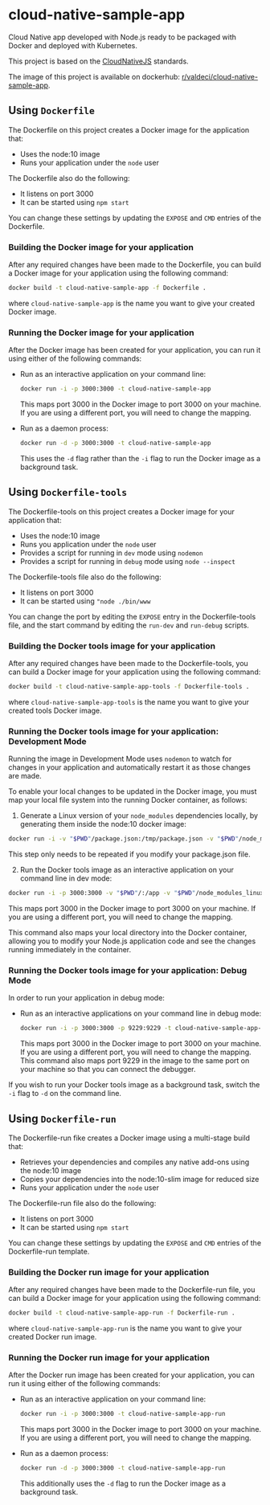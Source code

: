 # cloud-native-sample-app

Cloud Native app developed with Node.js ready to be packaged with Docker and deployed with Kubernetes.

This project is based on the [CloudNativeJS](https://github.com/CloudNativeJS) standards.

The image of this project is available on dockerhub: [r/valdeci/cloud-native-sample-app](https://hub.docker.com/r/valdeci/cloud-native-sample-app).

## Using `Dockerfile`

The Dockerfile on this project creates a Docker image for the application that:

* Uses the node:10 image
* Runs your application under the `node` user 

The Dockerfile also do the following:

* It listens on port 3000
* It can be started using `npm start`

You can change these settings by updating the `EXPOSE` and `CMD` entries of the Dockerfile.

### Building the Docker image for your application

After any required changes have been made to the Dockerfile, you can build a Docker image for your application using 
the following command:

```sh
docker build -t cloud-native-sample-app -f Dockerfile .
```
where `cloud-native-sample-app` is the name you want to give your created Docker image.

### Running the Docker image for your application

After the Docker image has been created for your application, you can run it using either of the following commands:

* Run as an interactive application on your command line:
  
  ```sh
  docker run -i -p 3000:3000 -t cloud-native-sample-app
  ```
  
  This maps port 3000 in the Docker image to port 3000 on your machine. If you are using a different port, you will need 
  to change the mapping.

* Run as a daemon process:
  ```sh
  docker run -d -p 3000:3000 -t cloud-native-sample-app
  ```
  This uses the `-d` flag rather than the `-i` flag to run the Docker image as a background task.

## Using `Dockerfile-tools`

The Dockerfile-tools on this project creates a Docker image for your application that:

* Uses the node:10 image
* Runs you application under the `node` user 
* Provides a script for running in `dev` mode using `nodemon`
* Provides a script for running in `debug` mode using `node --inspect`

The Dockerfile-tools file also do the following:

* It listens on port 3000
* It can be started using `"node ./bin/www`

You can change the port by editing the `EXPOSE` entry in the Dockerfile-tools file, and the start command by editing 
the `run-dev` and `run-debug` scripts.

### Building the Docker tools image for your application

After any required changes have been made to the Dockerfile-tools, you can build a Docker image for your application 
using the following command:

```sh
docker build -t cloud-native-sample-app-tools -f Dockerfile-tools .
```
where `cloud-native-sample-app-tools` is the name you want to give your created tools Docker image.

### Running the Docker tools image for your application: Development Mode

Running the image in Development Mode uses `nodemon` to watch for changes in your application and automatically restart 
it as those changes are made.

To enable your local changes to be updated in the Docker image, you must map your local file system into the running 
Docker container, as follows:

1. Generate a Linux version of your `node_modules` dependencies locally, by generating them inside the node:10 docker 
image:
  ```sh
  docker run -i -v "$PWD"/package.json:/tmp/package.json -v "$PWD"/node_modules_linux:/tmp/node_modules -w /tmp -t node:10 npm install
  ```
  This step only needs to be repeated if you modify your package.json file.
  
2. Run the Docker tools image as an interactive application on your command line in dev mode:
  ```sh
  docker run -i -p 3000:3000 -v "$PWD"/:/app -v "$PWD"/node_modules_linux:/app/node_modules -t cloud-native-sample-app-tools /bin/run-dev
  ```
  This maps port 3000 in the Docker image to port 3000 on your machine. If you are using a different port, you will need 
  to change the mapping.
  
  This command also maps your local directory into the Docker container, allowing you to modify your Node.js application
  code and see the changes running immediately in the container.
     
### Running the Docker tools image for your application: Debug Mode

In order to run your application in debug mode:
* Run as an interactive applications on your command line in debug mode:
  ```sh
  docker run -i -p 3000:3000 -p 9229:9229 -t cloud-native-sample-app-tools /bin/run-debug
  ```
  This maps port 3000 in the Docker image to port 3000 on your machine. If you are using a different port, you will need 
  to change the mapping.
  This command also maps port 9229 in the image to the same port on your machine so that you can connect the debugger.

If you wish to run your Docker tools image as a background task, switch the `-i` flag to `-d` on the command line.

## Using `Dockerfile-run`

The Dockerfile-run fike creates a Docker image using a multi-stage build that:

* Retrieves your dependencies and compiles any native add-ons using the node:10 image
* Copies your dependencies into the node:10-slim image for reduced size
* Runs your application under the `node` user 

The Dockerfile-run file also do the following:

* It listens on port 3000
* It can be started using `npm start`

You can change these settings by updating the `EXPOSE` and `CMD` entries of the Dockerfile-run template.

### Building the Docker run image for your application

After any required changes have been made to the Dockerfile-run file, you can build a Docker image for your application 
using the following command:

```sh
docker build -t cloud-native-sample-app-run -f Dockerfile-run .
```
where `cloud-native-sample-app-run` is the name you want to give your created Docker run image.

### Running the Docker run image for your application
After the Docker run image has been created for your application, you can run it using either of the following commands:

* Run as an interactive application on your command line:
  ```sh
  docker run -i -p 3000:3000 -t cloud-native-sample-app-run
  ```
  This maps port 3000 in the Docker image to port 3000 on your machine. If you are using a different port, you will need 
  to change the mapping.

* Run as a daemon process:
  ```sh
  docker run -d -p 3000:3000 -t cloud-native-sample-app-run
  ```
  This additionally uses the `-d` flag to run the Docker image as a background task.
